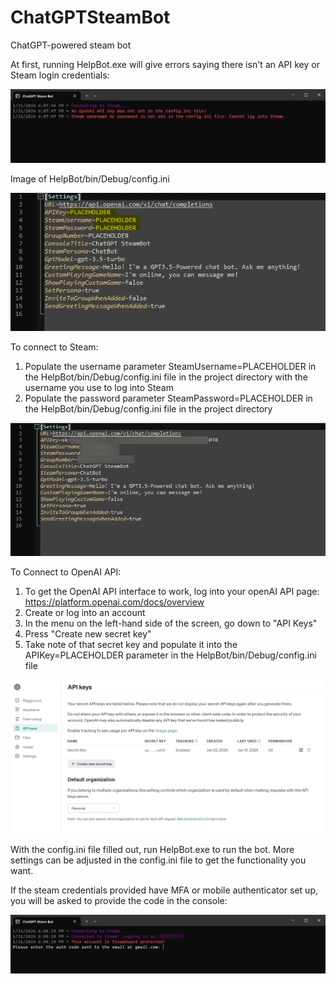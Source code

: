 # ChatGPTSteamBot
ChatGPT-powered steam bot

At first, running HelpBot.exe will give errors saying there isn't an API key or Steam login credentials: 

![alt text](Pictures/Before_Setting_Key_And_Login.png)

Image of HelpBot/bin/Debug/config.ini

![alt text](Pictures/Before_Configured.png)

To connect to Steam:

1. Populate the username parameter SteamUsername=PLACEHOLDER in the HelpBot/bin/Debug/config.ini file in the project directory with the username you use to log into Steam
2. Populate the password parameter SteamPassword=PLACEHOLDER in the HelpBot/bin/Debug/config.ini file in the project directory

![alt text](Pictures/After_Configured.png)

To Connect to OpenAI API:

1. To get the OpenAI API interface to work, log into your openAI API page: https://platform.openai.com/docs/overview
2. Create or log into an account
3. In the menu on the left-hand side of the screen, go down to "API Keys"
4. Press "Create new secret key"
5. Take note of that secret key and populate it into the APIKey=PLACEHOLDER parameter in the HelpBot/bin/Debug/config.ini file

![alt text](Pictures/OpenAI_API_Key.png)

With the config.ini file filled out, run HelpBot.exe to run the bot. More settings can be adjusted in the config.ini file to get the functionality you want. 

If the steam credentials provided have MFA or mobile authenticator set up, you will be asked to provide the code in the console: 

![alt text](Pictures/SteamGuard_Needed.png)

